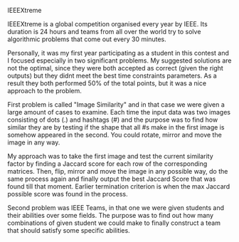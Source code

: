 IEEEXtreme

IEEEXtreme is a global competition organised every year by IEEE. Its duration is 24 hours and teams from all over the world try to solve algorithmic problems that come out every 30 minutes.

Personally, it was my first year participating as a student in this contest and I focused especially in two significant problems. My suggested solutions are not the optimal, since they were both accepted as correct (given the right outputs) but they didnt meet the best time constraints parameters. 
As a result they both performed 50% of the total points, but it was a nice approach to the problem.

First problem is called "Image Similarity" and in that case we were given a large amount of cases to examine. Each time the input data was two images consisting of dots (.) and hashtags (#) and the purpose was to find how similar they are by testing if the shape that all #s make in the first image is somehow appeared in the second. You could rotate, mirror and move the image in any way. 

My approach was to take the first image and test the current similarity factor by finding a Jaccard score for each row of the corresponding matrices. Then, flip, mirror and move the image in any possible way, do the same process again and finally output the best Jaccard Score that was found till that moment. Earlier termination criterion is when the max Jaccard possible score was found in the process.

Second problem was IEEE Teams, in that one we were given students and their abilities over some fields. The purpose was to find out how many combinations of given student we could make to finally construct a team that should satisfy some specific abilities.
